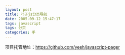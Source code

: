 ```yaml
---
layout: post
title: 叶子js分页导航
date: 2005-09-12 15:47:17
tags: javascript
tags: 分页
categories: 手
---
```

项目托管地址：<a href="https://github.com/yeeh/javascript-pager" title="github" target="_blank">https://github.com/yeeh/javascript-pager</a>
